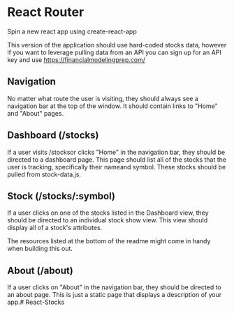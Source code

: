 # React Router
Spin a new react app using create-react-app

This version of the application should use hard-coded stocks data, however if you want to leverage pulling data from an API you can sign up for an API key and use https://financialmodelingprep.com/

## Navigation
No matter what route the user is visiting, they should always see a navigation bar at the top of the window. It should contain links to "Home" and "About" pages.

## Dashboard (/stocks)
If a user visits /stocksor clicks "Home" in the navigation bar, they should be directed to a dashboard page. This page should list all of the stocks that the user is tracking, specifically their nameand symbol. These stocks should be pulled from stock-data.js.

## Stock (/stocks/:symbol)
If a user clicks on one of the stocks listed in the Dashboard view, they should be directed to an individual stock show view. This view should display all of a stock's attributes.

The resources listed at the bottom of the readme might come in handy when building this out.

## About (/about)
If a user clicks on "About" in the navigation bar, they should be directed to an about page. This is just a static page that displays a description of your app.# React-Stocks
